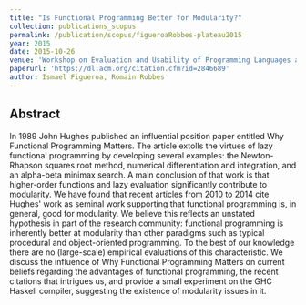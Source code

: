 ```yaml
---
title: "Is Functional Programming Better for Modularity?"
collection: publications_scopus
permalink: /publication/scopus/figueroaRobbes-plateau2015
year: 2015
date: 2015-10-26
venue: 'Workshop on Evaluation and Usability of Programming Languages and Tools'
paperurl: 'https://dl.acm.org/citation.cfm?id=2846689'
author: Ismael Figueroa, Romain Robbes
---
```


## Abstract

In 1989 John Hughes published an influential position paper entitled Why
Functional Programming Matters. The article extolls the virtues of lazy
functional programming by developing several examples: the Newton-Rhapson
squares root method, numerical differentiation and integration, and an
alpha-beta minimax search. A main conclusion of that work is that higher-order
functions and lazy evaluation significantly contribute to modularity. We have
found that recent articles from 2010 to 2014 cite Hughes' work as seminal work
supporting that functional programming is, in general, good for modularity. We
believe this reflects an unstated hypothesis in part of the research community:
functional programming is inherently better at modularity than other paradigms
such as typical procedural and object-oriented programming. To the best of our
knowledge there are no (large-scale) empirical evaluations of this
characteristic. We discuss the influence of Why Functional Programming Matters
on current beliefs regarding the advantages of functional programming, the
recent citations that intrigues us, and provide a small experiment on the GHC
Haskell compiler, suggesting the existence of modularity issues in it.
